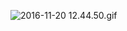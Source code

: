 ![2016-11-20 12.44.50.gif](https://cdn.uptmr.com/upupmo-article/mac/basic/mac-system-4-static-ip.png)
